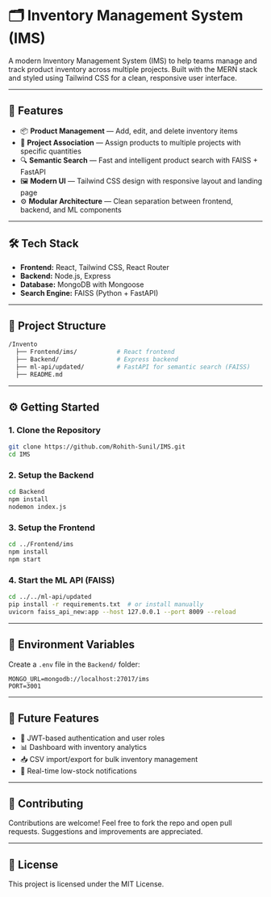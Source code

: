 # 🗂️ Inventory Management System (IMS)

A modern Inventory Management System (IMS) to help teams manage and track product inventory across multiple projects. Built with the MERN stack and styled using Tailwind CSS for a clean, responsive user interface.

---

## 🚀 Features

- 📦 **Product Management** — Add, edit, and delete inventory items  
- 📁 **Project Association** — Assign products to multiple projects with specific quantities  
- 🔍 **Semantic Search** — Fast and intelligent product search with FAISS + FastAPI  
- 🖼️ **Modern UI** — Tailwind CSS design with responsive layout and landing page  
- ⚙️ **Modular Architecture** — Clean separation between frontend, backend, and ML components  

---

## 🛠️ Tech Stack

- **Frontend:** React, Tailwind CSS, React Router  
- **Backend:** Node.js, Express  
- **Database:** MongoDB with Mongoose  
- **Search Engine:** FAISS (Python + FastAPI)  

---

## 📁 Project Structure

```bash
/Invento
  ├── Frontend/ims/           # React frontend
  ├── Backend/                # Express backend
  ├── ml-api/updated/         # FastAPI for semantic search (FAISS)
  ├── README.md
```

---

## ⚙️ Getting Started

### 1. Clone the Repository

```bash
git clone https://github.com/Rohith-Sunil/IMS.git
cd IMS
```

### 2. Setup the Backend

```bash
cd Backend
npm install
nodemon index.js
```

### 3. Setup the Frontend

```bash
cd ../Frontend/ims
npm install
npm start
```

### 4. Start the ML API (FAISS)

```bash
cd ../../ml-api/updated
pip install -r requirements.txt  # or install manually
uvicorn faiss_api_new:app --host 127.0.0.1 --port 8009 --reload
```

---

## 🔧 Environment Variables

Create a `.env` file in the `Backend/` folder:

```env
MONGO_URL=mongodb://localhost:27017/ims
PORT=3001
```

---

## 🧩 Future Features

- 🔐 JWT-based authentication and user roles  
- 📊 Dashboard with inventory analytics  
- 📥 CSV import/export for bulk inventory management  
- 🚨 Real-time low-stock notifications  

---

## 🤝 Contributing

Contributions are welcome! Feel free to fork the repo and open pull requests. Suggestions and improvements are appreciated.

---

## 📄 License

This project is licensed under the MIT License.
